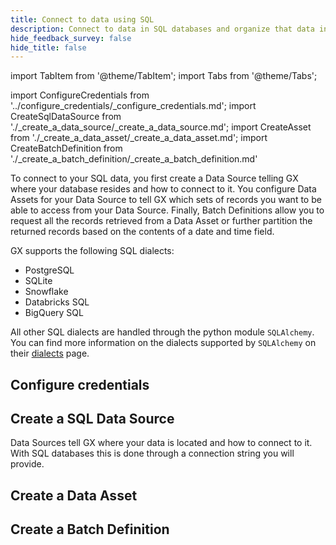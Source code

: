 ```yaml
---
title: Connect to data using SQL
description: Connect to data in SQL databases and organize that data into Batches for retrieval and validation.
hide_feedback_survey: false
hide_title: false
---
```


import TabItem from '@theme/TabItem';
import Tabs from '@theme/Tabs';

import ConfigureCredentials from '../configure_credentials/_configure_credentials.md';
import CreateSqlDataSource from './_create_a_data_source/_create_a_data_source.md';
import CreateAsset from './_create_a_data_asset/_create_a_data_asset.md';
import CreateBatchDefinition from './_create_a_batch_definition/_create_a_batch_definition.md'

To connect to your SQL data, you first create a Data Source telling GX where your database resides and how to connect to it.  You configure Data Assets for your Data Source to tell GX which sets of records you want to be able to access from your Data Source.  Finally, Batch Definitions allow you to request all the records retrieved from a Data Asset or further partition the returned records based on the contents of a date and time field.

GX supports the following SQL dialects:

- PostgreSQL
- SQLite
- Snowflake
- Databricks SQL
- BigQuery SQL

All other SQL dialects are handled through the python module `SQLAlchemy`.  You can find more information on the dialects supported by `SQLAlchemy` on their [dialects](https://docs.sqlalchemy.org/en/20/dialects/index.html) page.

## Configure credentials

<ConfigureCredentials/>

## Create a SQL Data Source

Data Sources tell GX where your data is located and how to connect to it.  With SQL databases this is done through a connection string you will provide.

<CreateSqlDataSource/>

## Create a Data Asset

<CreateAsset/>

## Create a Batch Definition

<CreateBatchDefinition/>
